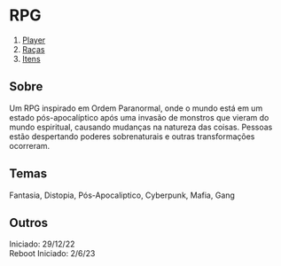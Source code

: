 # RPG

1. [Player](./RPG/Player.md)
2. [Raças](./RPG/Raças.md)
3. [Itens](./RPG/Itens.md)

## Sobre

Um RPG inspirado em Ordem Paranormal, onde o mundo está em um estado pós-apocalíptico após uma invasão de monstros que vieram do mundo espiritual, causando mudanças na natureza das coisas. Pessoas estão despertando poderes sobrenaturais e outras transformações ocorreram.

## Temas

Fantasia, Distopia, Pós-Apocaliptico, Cyberpunk, Mafia, Gang

## Outros

Iniciado: 29/12/22  
Reboot Iniciado: 2/6/23
